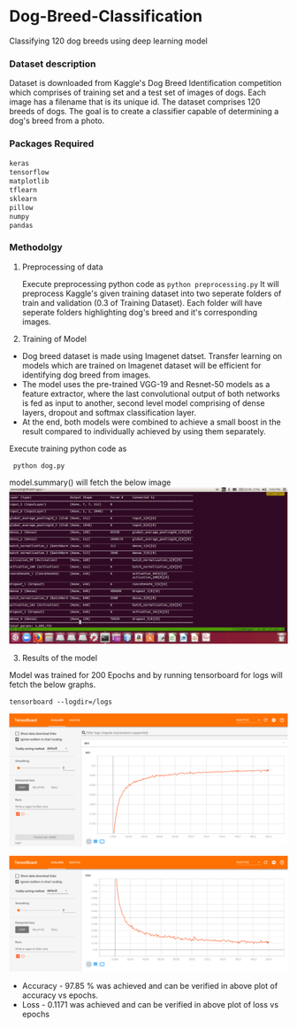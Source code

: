 # Dog-Breed-Classification
Classifying 120 dog breeds using deep learning model
### Dataset description
Dataset is downloaded from Kaggle's Dog Breed Identification competition which comprises of training set and a test set of images of dogs. Each image has a filename that is its unique id. The dataset comprises 120 breeds of dogs. The goal  is to create a classifier capable of determining a dog's breed from a photo.
### Packages Required
```
keras
tensorflow
matplotlib
tflearn
sklearn
pillow
numpy
pandas
```

### Methodolgy
1. Preprocessing of data

    Execute preprocessing python code as 
   `
   python preprocessing.py
 ` 
It will preprocess Kaggle's given training dataset into two seperate folders of train and validation (0.3 of Training Dataset). Each folder will have seperate folders highlighting dog's breed and it's corresponding images.

2. Training of Model
* Dog breed dataset is made using Imagenet datset. Transfer learning on models which are trained on Imagenet dataset will be efficient for identifying dog breed from images. 
* The model uses the pre-trained VGG-19 and Resnet-50 models as a feature extractor, where the last convolutional output of both networks is fed as input to another, second level model comprising of dense layers, dropout and softmax classification layer.
* At the end, both models were combined to achieve a small boost in the result compared to individually achieved by using them separately. 

Execute training python code as 
  
  ```
   python dog.py
  ```

model.summary() will fetch the below image
![alt text](https://github.com/avenash97/Dog-Breed-Classification/blob/master/Screenshot%20from%202018-10-27%2021-05-22.png)

3. Results of the model

Model was trained for 200 Epochs and by running tensorboard for logs will fetch the below graphs.
   
   ```
   tensorboard --logdir=/logs
  ```
![alt text](https://github.com/avenash97/Dog-Breed-Classification/blob/master/Images/Accuracy1.png)

![alt text](https://github.com/avenash97/Dog-Breed-Classification/blob/master/Images/Loss1.png)



* Accuracy - 97.85 % was achieved and can be verified in above plot of accuracy vs epochs.
* Loss - 0.1171 was achieved and can be verified in above plot of loss vs epochs
